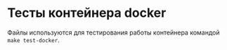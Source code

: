 # Тесты контейнера docker

Файлы используются для тестирования работы контейнера командой `make test-docker`.
